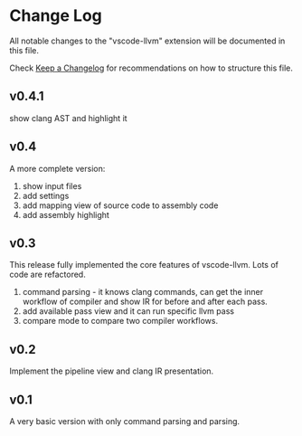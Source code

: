 # Change Log

All notable changes to the "vscode-llvm" extension will be documented in this file.

Check [Keep a Changelog](http://keepachangelog.com/) for recommendations on how to structure this file.

## v0.4.1
show clang AST and highlight it

## v0.4
A more complete version:
1. show input files
2. add settings
3. add mapping view of source code to assembly code
4. add assembly highlight

## v0.3
This release fully implemented the core features of vscode-llvm. Lots of code are refactored.

1. command parsing - it knows clang commands, can get the inner workflow of compiler and show IR for before and after each pass.
2. add available pass view and it can run specific llvm pass
3. compare mode to compare two compiler workflows.

## v0.2
Implement the pipeline view and clang IR presentation.

## v0.1

A very basic version with only command parsing and parsing. 
